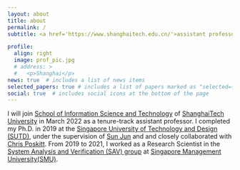 ```yaml
---
layout: about
title: about
permalink: /
subtitle: <a href='https://www.shanghaitech.edu.cn/'>assistant professor@ShanghaiTech University</a>

profile:
  align: right
  image: prof_pic.jpg
  # address: >  
  #   <p>Shanghai</p>
news: true  # includes a list of news items
selected_papers: true # includes a list of papers marked as "selected={true}"
social: true  # includes social icons at the bottom of the page
---
```



I will join [School of Information Science and Technology](https://sist.shanghaitech.edu.cn/) of [ShanghaiTech University](https://www.shanghaitech.edu.cn/) in March 2022 as a tenure-track assistant professor. I completed my Ph.D. in 2019 at the [Singapore University of Technology and Design (SUTD)](https://www.sutd.edu.sg/), under the supervision of [Sun Jun](https://sunjun.site/) and and closely collaborated with [Chris Poskitt](https://cposkitt.github.io/). From 2019 to 2021, I worked as a Research Scientist in the [System Analysis and Verification (SAV) group](https://sav-smu.github.io/) at [Singapore Management University(SMU)](https://www.smu.edu.sg/).


<!-- Write your biography here. Tell the world about yourself. Link to your favorite [subreddit](http://reddit.com). You can put a picture in, too. The code is already in, just name your picture `prof_pic.jpg` and put it in the `img/` folder. ut your address / P.O. box / other info right below your picture. You can also disable any these elements by editing `profile` property of the YAML header of your `_pages/about.md`. ;Edit `_bibliography/papers.bib` and Jekyll will render your [publications page](/al-folio/publications/) automatically. Link to your social media connections, too. This theme is set up to use [Font Awesome icons](http://fortawesome.github.io/Font-Awesome/) and [Academicons](https://jpswalsh.github.io/;academicons/), like the ones below. Add your Facebook, Twitter, LinkedIn, Google Scholar, or just disable all of them. -->
